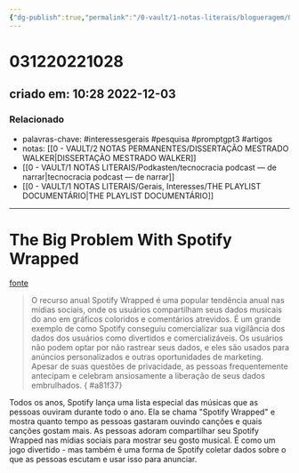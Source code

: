```yaml
---
{"dg-publish":true,"permalink":"/0-vault/1-notas-literais/blogueragem/031220221028/","tags":["interessesgerais","pesquisa","promptgpt3","artigos"],"dgHomeLink":true,"dgShowLocalGraph":true,"dgShowFileTree":true,"dgEnableSearch":true}
---
```


# 031220221028
## criado em: 10:28 2022-12-03

### Relacionado
- palavras-chave: #interessesgerais #pesquisa #promptgpt3 #artigos 
- notas: [[0 - VAULT/2 NOTAS PERMANENTES/DISSERTAÇÃO MESTRADO WALKER\|DISSERTAÇÃO MESTRADO WALKER]]
- [[0 - VAULT/1 NOTAS LITERAIS/Podkasten/tecnocracia podcast — de narrar\|tecnocracia podcast — de narrar]]
- [[0 - VAULT/1 NOTAS LITERAIS/Gerais, Interesses/THE PLAYLIST DOCUMENTÁRIO\|THE PLAYLIST DOCUMENTÁRIO]]
---
# The Big Problem With Spotify Wrapped
[fonte](https://www.wired.com/story/spotify-wrapped-user-data/#intcid=_wired-verso-hp-trending_6cee8f84-750f-4d7b-989f-b6452f805a85_popular4-1)

>O recurso anual Spotify Wrapped é uma popular tendência anual nas mídias sociais, onde os usuários compartilham seus dados musicais do ano em gráficos coloridos e comentários atrevidos. É um grande exemplo de como Spotify conseguiu comercializar sua vigilância dos dados dos usuários como divertidos e comercializáveis. Os usuários não podem optar por não rastrear seus dados, e eles são usados para anúncios personalizados e outras oportunidades de marketing. Apesar de suas questões de privacidade, as pessoas frequentemente antecipam e celebram ansiosamente a liberação de seus dados embrulhados.
{ #a81f37}



Todos os anos, Spotify lança uma lista especial das músicas que as pessoas ouviram durante todo o ano. Ela se chama "Spotify Wrapped" e mostra quanto tempo as pessoas gastaram ouvindo canções e quais canções gostam mais. As pessoas adoram compartilhar seu Spotify Wrapped nas mídias sociais para mostrar seu gosto musical. É como um jogo divertido - mas também é uma forma de Spotify coletar dados sobre o que as pessoas escutam e usar isso para anunciar.